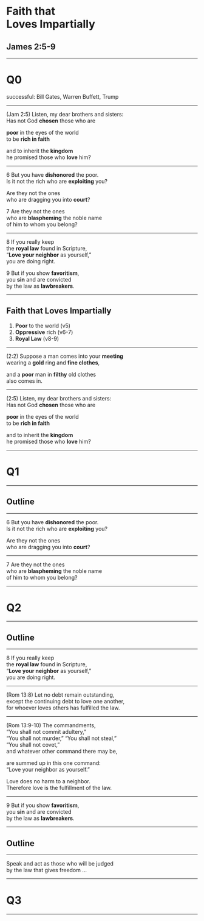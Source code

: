 <!-- .slide: data-background-image="https://sermons.seanho.com/img/bg/unsplash-Ds0ZIA5gzc4-love_neighbor.jpg" -->
# Faith that <br/> Loves Impartially
## James 2:5-9

---
<!-- .slide: class="Q" data-background="white" -->
# Q0

>>>
successful: Bill Gates, Warren Buffett, Trump

---
<span class="ref">(Jam 2:5)</span>
Listen, my dear brothers and sisters: <br/>
Has not God **chosen** those who are

**poor** in the eyes of the world <br/>
to be **rich in faith**

and to inherit the **kingdom** <br/>
he promised those who **love** him?

---
<span class="ref">6</span>
But you have **dishonored** the poor. <br/>
Is it not the rich who are **exploiting** you?

Are they not the ones <br/>
who are dragging you into **court**?

<span class="ref">7</span>
Are they not the ones <br/>
who are **blaspheming** the noble name <br/>
of him to whom you belong?

---
<span class="ref">8</span>
If you really keep  <br/>
the **royal law** found in Scripture, <br/>
“**Love your neighbor** as yourself,” <br/>
you are doing right.

<span class="ref">9</span>
But if you show **favoritism**, <br/>
you **sin** and are convicted <br/>
by the law as **lawbreakers**.

---
<!-- .slide: data-background-image="https://sermons.seanho.com/img/bg/unsplash-Ds0ZIA5gzc4-love_neighbor.jpg" -->
## Faith that Loves Impartially
1. **Poor** to the world <span class="ref">(v5)</span>
2. **Oppressive** rich <span class="ref">(v6-7)</span>
3. **Royal Law** <span class="ref">(v8-9)</span>

---
<span class="ref">(2:2)</span>
Suppose a man comes into your **meeting** <br/>
wearing a **gold** ring and **fine clothes**,

and a **poor** man in **filthy** old clothes <br/>
also comes in.

---
<span class="ref">(2:5)</span>
Listen, my dear brothers and sisters: <br/>
Has not God **chosen** those who are

**poor** in the eyes of the world <br/>
to be **rich in faith**

and to inherit the **kingdom** <br/>
he promised those who **love** him?

---
<!-- .slide: class="Q" data-background="white" -->
# Q1

---
## Outline

---
<span class="ref">6</span>
But you have **dishonored** the poor. <br/>
Is it not the rich who are **exploiting** you?

Are they not the ones <br/>
who are dragging you into **court**?

---
<span class="ref">7</span>
Are they not the ones <br/>
who are **blaspheming** the noble name <br/>
of him to whom you belong?

---
<!-- .slide: class="Q" data-background="white" -->
# Q2

---
## Outline

---
<span class="ref">8</span>
If you really keep  <br/>
the **royal law** found in Scripture, <br/>
“**Love your neighbor** as yourself,” <br/>
you are doing right.

---
<span class="ref">(Rom 13:8)</span>
Let no debt remain outstanding,  <br/>
except the continuing debt to love one another, <br/>
for whoever loves others has fulfilled the law.

---
<span class="ref">(Rom 13:9-10)</span>
The commandments, <br/>
“You shall not commit adultery,” <br/>
“You shall not murder,” “You shall not steal,” <br/>
“You shall not covet,” <br/>
and whatever other command there may be,

are summed up in this one command: <br/>
“Love your neighbor as yourself.”

Love does no harm to a neighbor. <br/>
Therefore love is the fulfillment of the law.

---
<span class="ref">9</span>
But if you show **favoritism**, <br/>
you **sin** and are convicted <br/>
by the law as **lawbreakers**.

---
## Outline

---
Speak and act as those who will be judged <br/>
by the law that gives freedom ...

---
<!-- .slide: class="Q" data-background="white" -->
# Q3

---
<!-- .slide: data-background-image="https://sermons.seanho.com/img/bg/unsplash-Ds0ZIA5gzc4-love_neighbor.jpg" class="empty" -->
